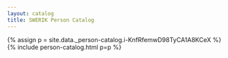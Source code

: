 ```yaml
---
layout: catalog
title: SWERIK Person Catalog
---
```

{% assign p = site.data._person-catalog.i-KnfRfemwD98TyCA1A8KCeX %}
{% include person-catalog.html p=p %}

